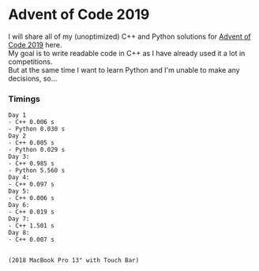 # Advent of Code 2019

I will share all of my (unoptimized) C++ and Python solutions for [Advent of Code 2019](https://adventofcode.com/2019) here.  
My goal is to write readable code in C++ as I have already used it a lot in competitions.  
But at the same time I want to learn Python and I'm unable to make any decisions, so...  

### Timings
```
Day 1
- C++ 0.006 s
- Python 0.030 s
Day 2
- C++ 0.005 s
- Python 0.029 s
Day 3:
- C++ 0.985 s
- Python 5.560 s
Day 4: 
- C++ 0.097 s
Day 5:
- C++ 0.006 s
Day 6:
- C++ 0.019 s
Day 7:
- C++ 1.501 s
Day 8:
- C++ 0.007 s


(2018 MacBook Pro 13" with Touch Bar)
```
